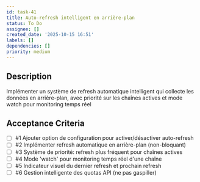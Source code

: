 ```yaml
---
id: task-41
title: Auto-refresh intelligent en arrière-plan
status: To Do
assignee: []
created_date: '2025-10-15 16:51'
labels: []
dependencies: []
priority: medium
---
```


## Description

<!-- SECTION:DESCRIPTION:BEGIN -->
Implémenter un système de refresh automatique intelligent qui collecte les données en arrière-plan, avec priorité sur les chaînes actives et mode watch pour monitoring temps réel
<!-- SECTION:DESCRIPTION:END -->

## Acceptance Criteria
<!-- AC:BEGIN -->
- [ ] #1 Ajouter option de configuration pour activer/désactiver auto-refresh
- [ ] #2 Implémenter refresh automatique en arrière-plan (non-bloquant)
- [ ] #3 Système de priorité: refresh plus fréquent pour chaînes actives
- [ ] #4 Mode 'watch' pour monitoring temps réel d'une chaîne
- [ ] #5 Indicateur visuel du dernier refresh et prochain refresh
- [ ] #6 Gestion intelligente des quotas API (ne pas gaspiller)
<!-- AC:END -->
